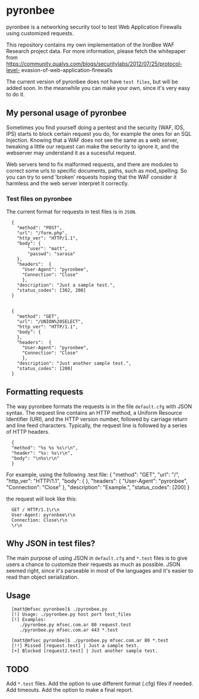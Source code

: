 pyronbee
============

pyronbee is a networking security tool to test Web Application Firewalls using
customized requests. 

This repository contains my own implementation of the IronBee WAF Research
project data. For more information, please fetch the whitepaper from
https://community.qualys.com/blogs/securitylabs/2012/07/25/protocol-level-
evasion-of-web-application-firewalls

The current version of pyronbee does not have `test files`, but will be added
soon. In the meanwhile you can make your own, since it's very easy to do it.

## My personal usage of pyronbee

Sometimes you find yourself doing a pentest and the security (WAF, IDS, IPS)
starts to block certain request you do, for example the ones for an SQL
Injection. Knowing that a WAF does not see the same as a web server, tweaking a
little our request can make the security to ignore it, and the webserver may
understand it as a sucessful request.

Web servers tend to fix malformed requests, and there are modules to correct
some urls to specific documents, paths, such as mod_spelling. So you can try
to send 'broken' requests hoping that the WAF consider it harmless and the web
server interpret it correctly.

### Test files on pyronbee

The current format for requests in test files is in `JSON`.

      {
        "method": "POST",
        "url": "/form.php",
        "http_ver": "HTTP/1.1",
        "body": {
            "user": "matt",
            "passwd": "sarasa"
        }, 
        "headers":  {
          "User-Agent": "pyronbee",
          "Connection": "Close"
          },
        "description": "Just a sample test.",
        "status_codes": [302, 200]
      }


      {
        "method": "GET",
        "url": "/UNION%20SELECT",
        "http_ver": "HTTP/1.1",
        "body": {
        }, 
        "headers":  {
          "User-Agent": "pyronbee",
          "Connection": "Close"
          },
        "description": "Just another sample test.",
        "status_codes": [200]
      }


## Formatting requests 

The way pyronbee formats the requests is in the file `default.cfg` with JSON
syntax. The request line contains an HTTP method, a Uniform Resource Identifier
(URI), and the HTTP version number, followed by carriage return and line feed
characters. Typically, the request line is followed by a series of HTTP headers.


      {
      "method": "%s %s %s\r\n",
      "header": "%s: %s\r\n",
      "body": "\n%s\r\n"
      }

For example, using the following .test file:
      {
        "method": "GET",
        "url": "/",
        "http_ver": "HTTP/1.1",
        "body": {
        }, 
        "headers":  {
          "User-Agent": "pyronbee",
          "Connection": "Close"
          },
        "description": "Example.",
        "status_codes": [200]
      }

the request will look like this:


      GET / HTTP/1.1\r\n
      User-Agent: pyronbee\r\n
      Connection: Close\r\n
      \r\n


## Why JSON in test files?

The main purpose of using JSON in `default.cfg` and `*.test` files is to give
users a chance to customize their requests as much as possible. JSON seemed
right, since it's parseable in most of the languages and it's easier to read
than object serialization.

## Usage

      [matt@mfsec pyronbee]$ ./pyronbee.py
      [!] Usage: ./pyronbee.py host port test_files
      [!] Examples:
         ./pyronbee.py mfsec.com.ar 80 request.test
         ./pyronbee.py mfsec.com.ar 443 *.test

      [matt@mfsec pyronbee]$ ./pyronbee.py mfsec.com.ar 80 *.test
      [!!] Missed [request.test] | Just a sample test.
      [+] Blocked [request2.test] | Just another sample test.


## TODO
Add `*.test` files.
Add the option to use different format (.cfg) files if needed.
Add timeouts.
Add the option to make a final report.
